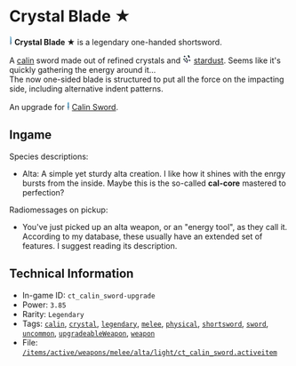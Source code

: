 # Crystal Blade ★

<img src="https://raw.githubusercontent.com/Ceterai/Enternia/main/items/active/weapons/melee/alta/light/ct_calin_sword_2.png" alt="Crystal Blade ★ icon" loading="lazy" height=16px width="auto" /> **Crystal Blade ★** is a legendary one-handed shortsword.

A [calin](https://ceterai.github.io/MyEnternia/Wiki/Tags/Calin) sword made out of refined crystals and <img src="https://raw.githubusercontent.com/Ceterai/Enternia/main/items/generic/crafting/ct_stardust.png" alt="Stardust icon" loading="lazy" height=16px width="auto" /> [stardust](https://ceterai.github.io/MyEnternia/Wiki/Stardust). Seems like it's quickly gathering the energy around it...  
The now one-sided blade is structured to put all the force on the impacting side, including alternative indent patterns.

An upgrade for <img src="https://raw.githubusercontent.com/Ceterai/Enternia/main/items/active/weapons/melee/alta/light/ct_calin_sword.png" alt="Calin Sword icon" loading="lazy" height=16px width="auto" /> [Calin Sword](https://ceterai.github.io/MyEnternia/Wiki/CalinSword).

## Ingame

Species descriptions:

- Alta: A simple yet sturdy alta creation. I like how it shines with the enrgy bursts from the inside. Maybe this is the so-called **cal-core** mastered to perfection?

Radiomessages on pickup:

- You've just picked up an alta weapon, or an "energy tool", as they call it. According to my database, these usually have an extended set of features. I suggest reading its description.

## Technical Information

- In-game ID: `ct_calin_sword-upgrade`
- Power: `3.85`
- Rarity: `Legendary`
- Tags: [`calin`](https://ceterai.github.io/MyEnternia/Wiki/Tags/Calin), [`crystal`](https://ceterai.github.io/MyEnternia/Wiki/Tags/Crystal), [`legendary`](https://ceterai.github.io/MyEnternia/Wiki/Tags/Legendary), [`melee`](https://ceterai.github.io/MyEnternia/Wiki/Tags/Melee), [`physical`](https://ceterai.github.io/MyEnternia/Wiki/Tags/Physical), [`shortsword`](https://ceterai.github.io/MyEnternia/Wiki/Tags/Shortsword), [`sword`](https://ceterai.github.io/MyEnternia/Wiki/Tags/Sword), [`uncommon`](https://ceterai.github.io/MyEnternia/Wiki/Tags/Uncommon), [`upgradeableWeapon`](https://ceterai.github.io/MyEnternia/Wiki/Tags/UpgradeableWeapon), [`weapon`](https://ceterai.github.io/MyEnternia/Wiki/Tags/Weapon)
- File: [`/items/active/weapons/melee/alta/light/ct_calin_sword.activeitem`](https://github.com/Ceterai/Enternia/blob/main/items/active/weapons/melee/alta/light/ct_calin_sword.activeitem)
